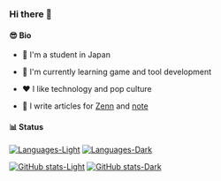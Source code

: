 ### Hi there 👋

#### 😎 Bio

- 🗾 I'm a student in Japan

- 📖 I'm currently learning game and tool development

- ❤️ I like technology and pop culture

- 📝 I write articles for [Zenn](https://zenn.dev/ha8t0/) and [note](https://note.com/ha8t0/)

#### 📊 Status

[![Languages-Light](https://github-readme-stats.vercel.app/api/top-langs?username=ha8t0&custom_title=Languages&layout=compact&bg_color=FAFAFA&border_color=6A6A6A&title_color=2E9ACA&text_color=6A6A6A#gh-light-mode-only)](https://github.com/anuraghazra/github-readme-stats#gh-light-mode-only)
[![Languages-Dark](https://github-readme-stats.vercel.app/api/top-langs?username=ha8t0&custom_title=Languages&layout=compact&bg_color=282C34&border_color=ABB2BF&title_color=61AFEF&text_color=ABB2BF#gh-dark-mode-only)](https://github.com/anuraghazra/github-readme-stats#gh-dark-mode-only)

[![GitHub stats-Light](https://github-readme-stats.vercel.app/api?username=ha8t0&custom_title=GitHub%20stats&show_icons=true&bg_color=FAFAFA&border_color=6A6A6A&title_color=2E9ACA&text_color=6A6A6A&icon_color=9F7FD1#gh-light-mode-only)](https://github.com/anuraghazra/github-readme-stats#gh-light-mode-only)
[![GitHub stats-Dark](https://github-readme-stats.vercel.app/api?username=ha8t0&custom_title=GitHub%20stats&show_icons=true&bg_color=282C34&border_color=ABB2BF&title_color=61AFEF&text_color=ABB2BF&icon_color=C678DD#gh-dark-mode-only)](https://github.com/anuraghazra/github-readme-stats#gh-dark-mode-only)
